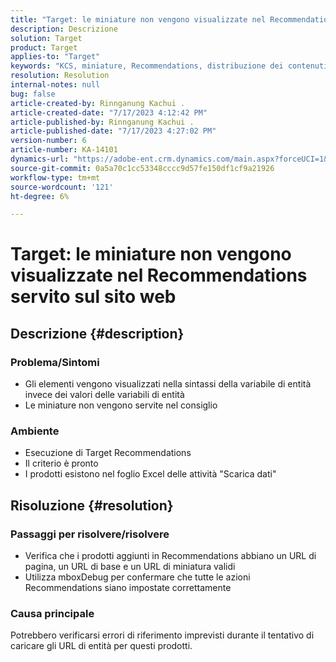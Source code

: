 ```yaml
---
title: "Target: le miniature non vengono visualizzate nel Recommendations servito sul sito web"
description: Descrizione
solution: Target
product: Target
applies-to: "Target"
keywords: "KCS, miniature, Recommendations, distribuzione dei contenuti"
resolution: Resolution
internal-notes: null
bug: false
article-created-by: Rinnganung Kachui .
article-created-date: "7/17/2023 4:12:42 PM"
article-published-by: Rinnganung Kachui .
article-published-date: "7/17/2023 4:27:02 PM"
version-number: 6
article-number: KA-14101
dynamics-url: "https://adobe-ent.crm.dynamics.com/main.aspx?forceUCI=1&pagetype=entityrecord&etn=knowledgearticle&id=80efc5c0-bc24-ee11-9cbe-6045bd006268"
source-git-commit: 0a5a70c1cc53348cccc9d57fe150df1cf9a21926
workflow-type: tm+mt
source-wordcount: '121'
ht-degree: 6%

---
```


# Target: le miniature non vengono visualizzate nel Recommendations servito sul sito web

## Descrizione {#description}




### Problema/Sintomi



- Gli elementi vengono visualizzati nella sintassi della variabile di entità invece dei valori delle variabili di entità
- Le miniature non vengono servite nel consiglio




### Ambiente



- Esecuzione di Target Recommendations
- Il criterio è pronto
- I prodotti esistono nel foglio Excel delle attività &quot;Scarica dati&quot;



## Risoluzione {#resolution}




### Passaggi per risolvere/risolvere



- Verifica che i prodotti aggiunti in Recommendations abbiano un URL di pagina, un URL di base e un URL di miniatura validi
- Utilizza mboxDebug per confermare che tutte le azioni Recommendations siano impostate correttamente




### Causa principale



Potrebbero verificarsi errori di riferimento imprevisti durante il tentativo di caricare gli URL di entità per questi prodotti.
